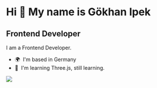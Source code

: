 Hi 👋 My name is Gökhan Ipek
============================

Frontend Developer
------------------

I am a Frontend Developer.

* 🌍  I'm based in Germany
* 🧠  I'm learning Three.js, still learning.

<a href="https://www.twitter.com/gipek03" target="_blank" rel="noreferrer"><img
src="https://img.shields.io/twitter/follow/gipek03?logo=twitter&style=for-the-badge&color=0891b2&labelColor=1c1917"
/></a>


